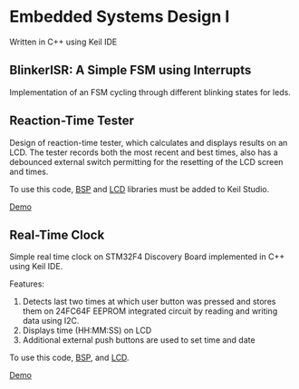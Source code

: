 # Embedded Systems Design I 
Written in C++ using Keil IDE
## BlinkerISR: A Simple FSM using Interrupts
Implementation of an FSM cycling through different blinking states for leds. 
## Reaction-Time Tester
Design of reaction-time tester, which calculates and displays results on an LCD. The tester records both the most recent and best times, also has a debounced external switch permitting for the resetting of the LCD screen and times. 

To use this code, [BSP](https://os.mbed.com/teams/Embedded-System-Design-with-ARM-Cortex-M/code/BSP_DISCO_F429ZI/) and [LCD](https://os.mbed.com/teams/Embedded-System-Design-with-ARM-Cortex-M/code/LCD_DISCO_F429ZI/) libraries must be added to Keil Studio. 

[Demo](https://www.youtube.com/watch?v=tGkoB--rwNQ)


## Real-Time Clock
Simple real time clock on STM32F4 Discovery Board implemented in C++ using Keil IDE.

Features:
1. Detects last two times at which user button was pressed and stores them on 24FC64F EEPROM integrated circuit by reading and writing data using I2C. 
2. Displays time (HH:MM:SS) on LCD
3. Additional external push buttons are used to set time and date

To use this code, [BSP](https://os.mbed.com/teams/Embedded-System-Design-with-ARM-Cortex-M/code/BSP_DISCO_F429ZI/), and [LCD](https://os.mbed.com/teams/Embedded-System-Design-with-ARM-Cortex-M/code/LCD_DISCO_F429ZI/).

[Demo](https://www.youtube.com/watch?v=vtHhaU6ryDQ)



  
